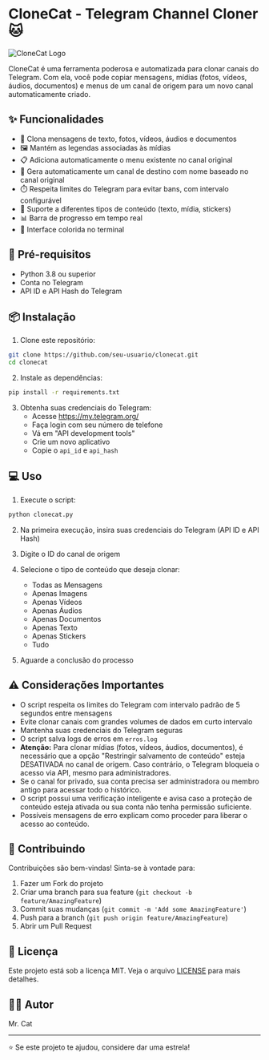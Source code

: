 # CloneCat - Telegram Channel Cloner 🐱

![CloneCat Logo](https://github.com/user-attachments/assets/30f8f1de-3f37-48b6-9b2a-9918b4a3f7c8)

CloneCat é uma ferramenta poderosa e automatizada para clonar canais do Telegram. Com ela, você pode copiar mensagens, mídias (fotos, vídeos, áudios, documentos) e menus de um canal de origem para um novo canal automaticamente criado.

## ✨ Funcionalidades

- 📝 Clona mensagens de texto, fotos, vídeos, áudios e documentos
- 🖼️ Mantém as legendas associadas às mídias
- 📋 Adiciona automaticamente o menu existente no canal original
- 🎯 Gera automaticamente um canal de destino com nome baseado no canal original
- ⏱️ Respeita limites do Telegram para evitar bans, com intervalo configurável
- 🔄 Suporte a diferentes tipos de conteúdo (texto, mídia, stickers)
- 📊 Barra de progresso em tempo real
- 🎨 Interface colorida no terminal

## 🚀 Pré-requisitos

- Python 3.8 ou superior
- Conta no Telegram
- API ID e API Hash do Telegram

## 📦 Instalação

1. Clone este repositório:
```bash
git clone https://github.com/seu-usuario/clonecat.git
cd clonecat
```

2. Instale as dependências:
```bash
pip install -r requirements.txt
```

3. Obtenha suas credenciais do Telegram:
   - Acesse https://my.telegram.org/
   - Faça login com seu número de telefone
   - Vá em "API development tools"
   - Crie um novo aplicativo
   - Copie o `api_id` e `api_hash`

## 💻 Uso

1. Execute o script:
```bash
python clonecat.py
```

2. Na primeira execução, insira suas credenciais do Telegram (API ID e API Hash)

3. Digite o ID do canal de origem

4. Selecione o tipo de conteúdo que deseja clonar:
   - Todas as Mensagens
   - Apenas Imagens
   - Apenas Vídeos
   - Apenas Áudios
   - Apenas Documentos
   - Apenas Texto
   - Apenas Stickers
   - Tudo

5. Aguarde a conclusão do processo

## ⚠️ Considerações Importantes

- O script respeita os limites do Telegram com intervalo padrão de 5 segundos entre mensagens
- Evite clonar canais com grandes volumes de dados em curto intervalo
- Mantenha suas credenciais do Telegram seguras
- O script salva logs de erros em `erros.log`
- **Atenção:** Para clonar mídias (fotos, vídeos, áudios, documentos), é necessário que a opção "Restringir salvamento de conteúdo" esteja DESATIVADA no canal de origem. Caso contrário, o Telegram bloqueia o acesso via API, mesmo para administradores.
- Se o canal for privado, sua conta precisa ser administradora ou membro antigo para acessar todo o histórico.
- O script possui uma verificação inteligente e avisa caso a proteção de conteúdo esteja ativada ou sua conta não tenha permissão suficiente.
- Possíveis mensagens de erro explicam como proceder para liberar o acesso ao conteúdo.

## 🤝 Contribuindo

Contribuições são bem-vindas! Sinta-se à vontade para:

1. Fazer um Fork do projeto
2. Criar uma branch para sua feature (`git checkout -b feature/AmazingFeature`)
3. Commit suas mudanças (`git commit -m 'Add some AmazingFeature'`)
4. Push para a branch (`git push origin feature/AmazingFeature`)
5. Abrir um Pull Request

## 📝 Licença

Este projeto está sob a licença MIT. Veja o arquivo [LICENSE](LICENSE) para mais detalhes.

## 👨‍💻 Autor

Mr. Cat

---
⭐️ Se este projeto te ajudou, considere dar uma estrela!
